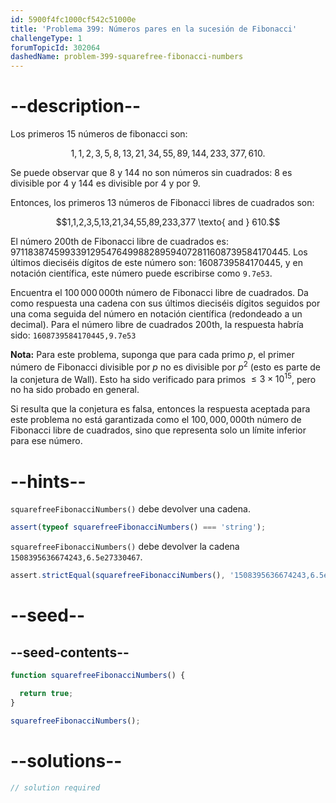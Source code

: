 ```yaml
---
id: 5900f4fc1000cf542c51000e
title: 'Problema 399: Números pares en la sucesión de Fibonacci'
challengeType: 1
forumTopicId: 302064
dashedName: problem-399-squarefree-fibonacci-numbers
---
```


# --description--

Los primeros 15 números de fibonacci son:

$$1,1,2,3,5,8,13,21,34,55,89,144,233,377,610.$$

Se puede observar que 8 y 144 no son números sin cuadrados: 8 es divisible por 4 y 144 es divisible por 4 y por 9.

Entonces, los primeros 13 números de Fibonacci libres de cuadrados son:

$$1,1,2,3,5,13,21,34,55,89,233,377 \texto{ and } 610.$$

El número $200$th de Fibonacci libre de cuadrados es: 971183874599339129547649988289594072811608739584170445. Los últimos dieciséis dígitos de este número son: 1608739584170445, y en notación científica, este número puede escribirse como `9.7e53`.

Encuentra el $100\,000\,000$th número de Fibonacci libre de cuadrados. Da como respuesta una cadena con sus últimos dieciséis dígitos seguidos por una coma seguida del número en notación científica (redondeado a un decimal). Para el número libre de cuadrados $200$th, la respuesta habría sido: `1608739584170445,9.7e53`

**Nota:** Para este problema, suponga que para cada primo $p$, el primer número de Fibonacci divisible por $p$ no es divisible por $p^2$ (esto es parte de la conjetura de Wall). Esto ha sido verificado para primos $≤ 3 \times {10}^{15}$, pero no ha sido probado en general.

Si resulta que la conjetura es falsa, entonces la respuesta aceptada para este problema no está garantizada como el $100,000,000$th número de Fibonacci libre de cuadrados, sino que representa solo un límite inferior para ese número.

# --hints--

`squarefreeFibonacciNumbers()` debe devolver una cadena.

```js
assert(typeof squarefreeFibonacciNumbers() === 'string');
```

`squarefreeFibonacciNumbers()` debe devolver la cadena `1508395636674243,6.5e27330467`.

```js
assert.strictEqual(squarefreeFibonacciNumbers(), '1508395636674243,6.5e27330467');
```

# --seed--

## --seed-contents--

```js
function squarefreeFibonacciNumbers() {

  return true;
}

squarefreeFibonacciNumbers();
```

# --solutions--

```js
// solution required
```
